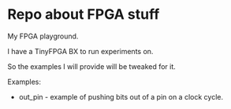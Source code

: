 # Repo about FPGA stuff

My FPGA playground.

I have a TinyFPGA BX to run experiments on. 

So the examples I will provide will be tweaked for it. 

Examples:
- out_pin - example of pushing bits out of a pin on a clock cycle. 
